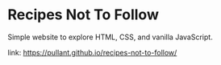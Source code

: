 # Recipes Not To Follow

Simple website to explore HTML, CSS, and vanilla JavaScript.

link: https://pullant.github.io/recipes-not-to-follow/
